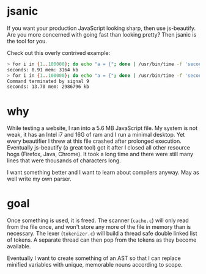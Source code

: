 # jsanic

If you want your production JavaScript looking sharp, then use js-beautify. Are
you more concerned with going fast than looking pretty? Then jsanic is the tool
for you.

Check out this overly contrived example:

```sh
> for i in {1..100000}; do echo "a = {"; done | /usr/bin/time -f 'seconds: %e mem: %M kb' ./jsanic -i >/dev/null
seconds: 0.91 mem: 3164 kb
> for i in {1..100000}; do echo "a = {"; done | /usr/bin/time -f 'seconds: %e mem: %M kb' js-beautify >/dev/null
Command terminated by signal 9
seconds: 13.70 mem: 2986796 kb
```

# why

While testing a website, I ran into a 5.6 MB JavaScript file. My system is not
weak, it has an Intel i7 and 16G of ram and I run a minimal desktop. Yet every
beautifier I threw at this file crashed after prolonged execution. Eventually
js-beautify (a great tool) got it after I closed all other resource hogs
(Firefox, Java, Chrome).  It took a long time and there were still many lines
that were thousands of characters long.

I want something better and I want to learn about compilers anyway. May as well
write my own parser. 

# goal

Once something is used, it is freed. The scanner (`cache.c`) will only read
from the file once, and won't store any more of the file in memory than is
necessary. The lexer (`tokenizer.c`) will build a thread safe double linked
list of tokens. A separate thread can then pop from the tokens as they become
available.

Eventually I want to create something of an AST so that I can replace minified
variables with unique, memorable nouns according to scope.

